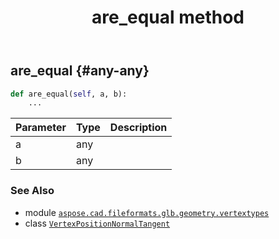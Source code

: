 ﻿---
title: are_equal method
second_title: Aspose.CAD for Python via .NET API References
description: 
type: docs
weight: 30
url: /python-net/aspose.cad.fileformats.glb.geometry.vertextypes/vertexpositionnormaltangent/are_equal/
is_root: false
---

## are_equal {#any-any}





```python
def are_equal(self, a, b):
    ...
```


| Parameter | Type | Description |
| :- | :- | :- |
| a | any |  |
| b | any |  |



### See Also
* module [`aspose.cad.fileformats.glb.geometry.vertextypes`](../../)
* class [`VertexPositionNormalTangent`](/cad/python-net/aspose.cad.fileformats.glb.geometry.vertextypes/vertexpositionnormaltangent)
